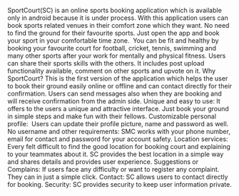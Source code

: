 
SportCourt(SC) is an online sports booking application which is available only in android because it is under process. With this application users can book sports related venues in their comfort zone which they want. No need to find the ground for their favourite sports. Just open the app and book your sport in your comfortable time zone. 
You can be fit and healthy by booking your favourite court for football, cricket, tennis, swimming and many other sports after your work for mentally and physical fitness.
Users can share their sports skills with the others. It includes post upload functionality available, comment on other sports and upvote on it.
Why SportCourt?
This is the first version of the application which helps the user to book their ground easily online or offline and can contact directly for their confirmation. Users can send messages also when they are booking and will receive confirmation from the admin side.
Unique and easy to use: It offers to the users a unique and attractive interface. Just book your ground in simple steps and make fun with their fellows.
Customizable personal profile:  Users can update their profile picture, name and password as well.
No username and other requirements: SMC works with your phone number, email for contact and password for your account safety.
Location services: Every felt difficult to find the good location for booking court and explaining to your teammates about it. SC provides the best location in a simple way and shares details and provides user experience.
Suggestions or Complains: If users face any difficulty or want to register any complaint. They can in just a simple click.
Contact: SC allows users to contact directly for booking.
Security: SC provides security to keep user information private.
